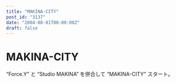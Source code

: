 ```yaml
---
title: "MAKINA-CITY"
post_id: "3137"
date: "2004-08-01T00:00:00Z"
draft: false
---
```


# MAKINA-CITY

“Force.Y” と “Studio MAKINA” を併合して “MAKINA-CITY” スタート。
